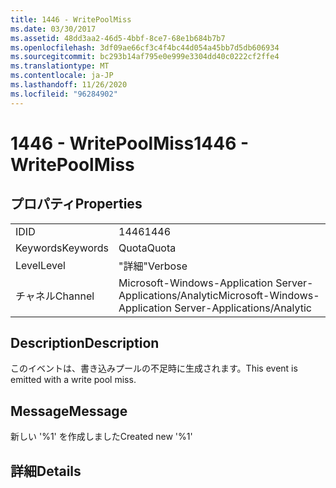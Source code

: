 ```yaml
---
title: 1446 - WritePoolMiss
ms.date: 03/30/2017
ms.assetid: 48dd3aa2-46d5-4bbf-8ce7-68e1b684b7b7
ms.openlocfilehash: 3df09ae66cf3c4f4bc44d054a45bb7d5db606934
ms.sourcegitcommit: bc293b14af795e0e999e3304dd40c0222cf2ffe4
ms.translationtype: MT
ms.contentlocale: ja-JP
ms.lasthandoff: 11/26/2020
ms.locfileid: "96284902"
---
```

# <a name="1446---writepoolmiss"></a><span data-ttu-id="6d269-102">1446 - WritePoolMiss</span><span class="sxs-lookup"><span data-stu-id="6d269-102">1446 - WritePoolMiss</span></span>

## <a name="properties"></a><span data-ttu-id="6d269-103">プロパティ</span><span class="sxs-lookup"><span data-stu-id="6d269-103">Properties</span></span>  
  
|||  
|-|-|  
|<span data-ttu-id="6d269-104">ID</span><span class="sxs-lookup"><span data-stu-id="6d269-104">ID</span></span>|<span data-ttu-id="6d269-105">1446</span><span class="sxs-lookup"><span data-stu-id="6d269-105">1446</span></span>|  
|<span data-ttu-id="6d269-106">Keywords</span><span class="sxs-lookup"><span data-stu-id="6d269-106">Keywords</span></span>|<span data-ttu-id="6d269-107">Quota</span><span class="sxs-lookup"><span data-stu-id="6d269-107">Quota</span></span>|  
|<span data-ttu-id="6d269-108">Level</span><span class="sxs-lookup"><span data-stu-id="6d269-108">Level</span></span>|<span data-ttu-id="6d269-109">"詳細"</span><span class="sxs-lookup"><span data-stu-id="6d269-109">Verbose</span></span>|  
|<span data-ttu-id="6d269-110">チャネル</span><span class="sxs-lookup"><span data-stu-id="6d269-110">Channel</span></span>|<span data-ttu-id="6d269-111">Microsoft-Windows-Application Server-Applications/Analytic</span><span class="sxs-lookup"><span data-stu-id="6d269-111">Microsoft-Windows-Application Server-Applications/Analytic</span></span>|  
  
## <a name="description"></a><span data-ttu-id="6d269-112">Description</span><span class="sxs-lookup"><span data-stu-id="6d269-112">Description</span></span>  

 <span data-ttu-id="6d269-113">このイベントは、書き込みプールの不足時に生成されます。</span><span class="sxs-lookup"><span data-stu-id="6d269-113">This event is emitted with a write pool miss.</span></span>  
  
## <a name="message"></a><span data-ttu-id="6d269-114">Message</span><span class="sxs-lookup"><span data-stu-id="6d269-114">Message</span></span>  

 <span data-ttu-id="6d269-115">新しい '%1' を作成しました</span><span class="sxs-lookup"><span data-stu-id="6d269-115">Created new '%1'</span></span>  
  
## <a name="details"></a><span data-ttu-id="6d269-116">詳細</span><span class="sxs-lookup"><span data-stu-id="6d269-116">Details</span></span>
